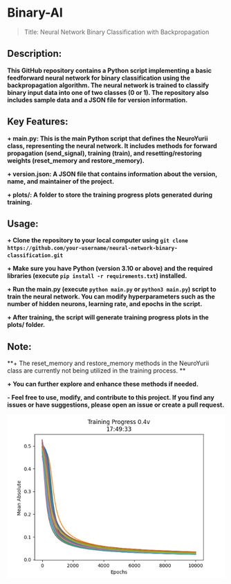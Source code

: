 # Binary-AI
> Title: Neural Network Binary Classification with Backpropagation

## Description:

**This GitHub repository contains a Python script implementing a basic feedforward neural network for binary classification using the backpropagation algorithm. The neural network is trained to classify binary input data into one of two classes (0 or 1). The repository also includes sample data and a JSON file for version information.**

## Key Features:

**+ main.py: This is the main Python script that defines the NeuroYurii class, representing the neural network. It includes methods for forward propagation (send_signal), training (train), and resetting/restoring weights (reset_memory and restore_memory).**
  
**+ version.json: A JSON file that contains information about the version, name, and maintainer of the project.**
  
**+ plots/: A folder to store the training progress plots generated during training.**



## Usage:

**+ Clone the repository to your local computer using `git clone https://github.com/your-username/neural-network-binary-classification.git`**

**+ Make sure you have Python (version 3.10 or above) and the required libraries (execute `pip install -r requirements.txt`) installed.**

**+ Run the main.py (execute `python main.py` or `python3 main.py`) script to train the neural network. You can modify hyperparameters such 
as the number of hidden neurons, learning rate, and epochs in the script.**

**+ After training, the script will generate training progress plots in the plots/ folder.**
    
    
## Note: 

**+ The reset_memory and restore_memory methods in the NeuroYurii class are currently not being utilized in the training process.   **     

**+ You can further explore and enhance these methods if needed.**

**- Feel free to use, modify, and contribute to this project. If you find any issues or have suggestions, please open an issue or create a pull request.**


![alt text](https://github.com/NoNFake/Binary-AI/blob/master/plots/17%3A48training_plot.png)





